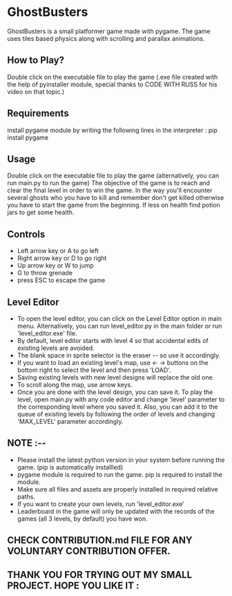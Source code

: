 # GhostBusters

GhostBusters is a small platformer game made with pygame. The game uses tiles based physics along with scrolling and parallax animations.


## How to Play?

Double click on the executable file to play the game
(.exe file created with the help of pyinstaller module, special thanks to CODE WITH RUSS for his video on that topic.)


## Requirements

install pygame module by writing the following lines in the interpreter :   pip install pygame

## Usage

Double click on the executable file to play the game (alternatively, you can run main.py to run the game)
The objective of the game is to reach and clear the final level in order to win the game. 
In the way you'll encounter several ghosts who you have to kill and remember don't get killed otherwise you have to start the game from the beginning. 
If less on health find potion jars to get some health.

## Controls

* Left arrow key or A to go left
* Right arrow key or D to go right
* Up arrow key or W to jump
* G to throw grenade
* press ESC to escape the game

## Level Editor

* To open the level editor, you can click on the Level Editor option in main menu. Alternatively, you can run level_editor.py in the main folder or run 'level_editor.exe' file.
* By default, level editor starts with level 4 so that accidental edits of existing levels are avoided.
* The blank space in sprite selector is the eraser -- so use it accordingly.
* If you want to load an existing level's map, use <- -> buttons on the bottom right to select the level and then press 'LOAD'.
* Saving existing levels with new level designs will replace the old one.
* To scroll along the map, use arrow keys.
* Once you are done with the level design, you can save it. To play the level, open main.py with any code editor and change 'level' parameter to the corresponding level where you saved it. Also, you can add it to the queue of existing levels by following the order of levels and changing 'MAX_LEVEL' parameter accordingly.


## NOTE :--

* Please install the latest python version in your system before running the game. (pip is automatically installled)
* pygame module is required to run the game. pip is required to install the module.
* Make sure all files and assets are properly installed in required relative paths.
* If you want to create your own levels, run 'level_editor.exe'
* Leaderboard in the game will only be updated with the records of the games (all 3 levels, by default) you have won.

## CHECK CONTRIBUTION.md FILE FOR ANY VOLUNTARY CONTRIBUTION OFFER.
## THANK YOU FOR TRYING OUT MY SMALL PROJECT. HOPE YOU LIKE IT :
